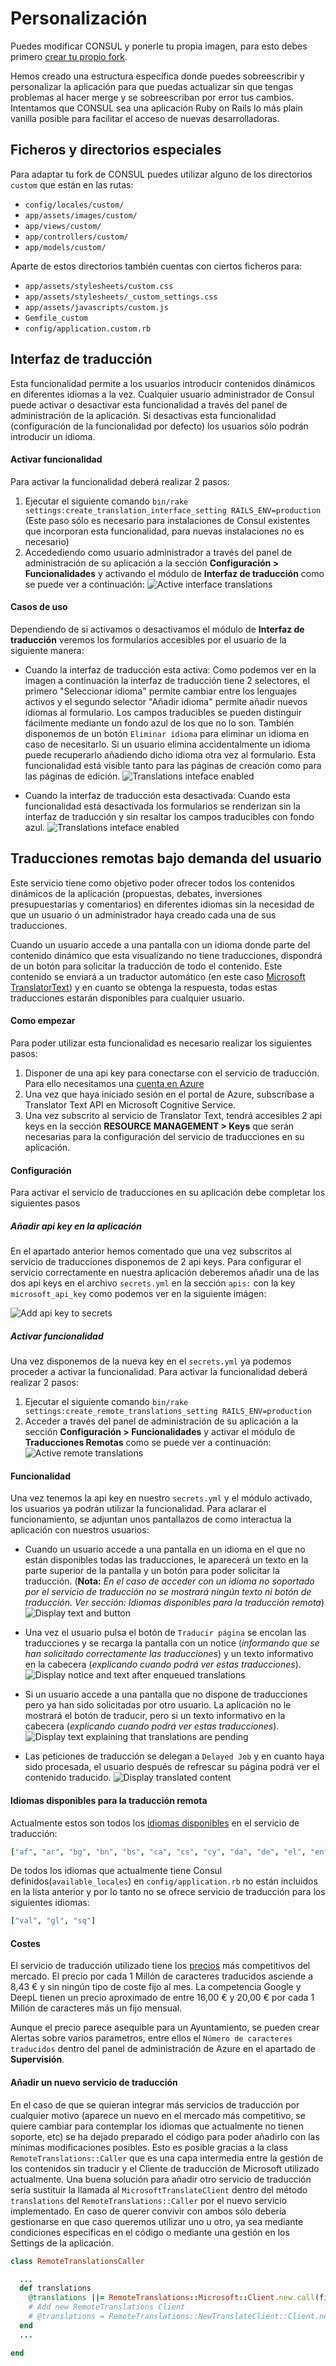 # Personalización

Puedes modificar CONSUL y ponerle tu propia imagen, para esto debes primero [crear tu propio fork](forks/create.md).

Hemos creado una estructura específica donde puedes sobreescribir y personalizar la aplicación para que puedas actualizar sin que tengas problemas al hacer merge y se sobreescriban por error tus cambios. Intentamos que CONSUL sea una aplicación Ruby on Rails lo más plain vanilla posible para facilitar el acceso de nuevas desarrolladoras.

## Ficheros y directorios especiales

Para adaptar tu fork de CONSUL puedes utilizar alguno de los directorios `custom` que están en las rutas:

* `config/locales/custom/`
* `app/assets/images/custom/`
* `app/views/custom/`
* `app/controllers/custom/`
* `app/models/custom/`

Aparte de estos directorios también cuentas con ciertos ficheros para:

* `app/assets/stylesheets/custom.css`
* `app/assets/stylesheets/_custom_settings.css`
* `app/assets/javascripts/custom.js`
* `Gemfile_custom`
* `config/application.custom.rb`

## Interfaz de traducción

Esta funcionalidad permite a los usuarios introducir contenidos dinámicos en diferentes idiomas a la vez. Cualquier usuario administrador de Consul puede activar o desactivar esta funcionalidad a través del panel de administración de la aplicación. Si desactivas esta funcionalidad (configuración de la funcionalidad por defecto) los usuarios sólo podrán introducir un idioma.

#### Activar funcionalidad
Para activar la funcionalidad deberá realizar 2 pasos:
1. Ejecutar el siguiente comando `bin/rake settings:create_translation_interface_setting RAILS_ENV=production` (Este paso sólo es necesario para instalaciones de Consul existentes que incorporan esta funcionalidad, para nuevas instalaciones no es necesario)
1. Accedediendo como usuario administrador a través del panel de administración de su aplicación a la sección **Configuración > Funcionalidades** y activando el módulo de **Interfaz de traducción** como se puede ver a continuación:
![Active interface translations](../../img/translations/interface_translations/active-interface-translations-es.png)

#### Casos de uso
Dependiendo de si activamos o desactivamos el módulo de **Interfaz de traducción** veremos los formularios accesibles por el usuario de la siguiente manera:

* Cuando la interfaz de traducción esta activa:
Como podemos ver en la imagen a continuación la interfaz de traducción tiene 2 selectores, el primero "Seleccionar idioma" permite cambiar entre los lenguajes activos y el segundo selector "Añadir idioma" permite añadir nuevos idiomas al formulario. Los campos traducibles se pueden distinguir fácilmente mediante un fondo azul de los que no lo son. También disponemos de un botón `Eliminar idioma` para eliminar un idioma en caso de necesitarlo. Si un usuario elimina accidentalmente un idioma puede recuperarlo añadiendo dicho idioma otra vez al formulario.
Esta funcionalidad está visible tanto para las páginas de creación como para las páginas de edición.
![Translations inteface enabled](../../img/translations/interface_translations/translations-interface-enabled-es.png)

* Cuando la interfaz de traducción esta desactivada:
Cuando esta funcionalidad está desactivada los formularios se renderizan sin la interfaz de traducción y sin resaltar los campos traducibles con fondo azul.
![Translations inteface enabled](../../img/translations/interface_translations/translations-interface-disabled-es.png)
## Traducciones remotas bajo demanda del usuario

Este servicio tiene como objetivo poder ofrecer todos los contenidos dinámicos de la aplicación (propuestas, debates, inversiones presupuestarias y comentarios) en diferentes idiomas sin la necesidad de que un usuario ó un administrador haya creado cada una de sus traducciones.

Cuando un usuario accede a una pantalla con un idioma donde parte del contenido dinámico que esta visualizando no tiene traducciones, dispondrá de un botón para solicitar la traducción de todo el contenido. Este contenido se enviará a un traductor automático (en este caso [Microsoft TranslatorText](https://azure.microsoft.com/es-es/services/cognitive-services/translator-text-api/)) y en cuanto se obtenga la respuesta, todas estas traducciones estarán disponibles para cualquier usuario.

#### Como empezar
Para poder utilizar esta funcionalidad es necesario realizar los siguientes pasos:
1. Disponer de una api key para conectarse con el servicio de traducción. Para ello necesitamos una [cuenta en Azure](https://azure.microsoft.com/es-es/)
1. Una vez que haya iniciado sesión en el portal de Azure, subscríbase a Translator Text API en Microsoft Cognitive Service.
1. Una vez subscrito al servicio de Translator Text, tendrá accesibles 2 api keys en la sección **RESOURCE MANAGEMENT > Keys** que serán necesarias para la configuración del servicio de traducciones en su aplicación.

#### Configuración
Para activar el servicio de traducciones en su aplicación debe completar los siguientes pasos

##### Añadir api key en la aplicación
En el apartado anterior hemos comentado que una vez subscritos al servicio de traducciones disponemos de 2 api keys. Para configurar el servicio correctamente en nuestra aplicación deberemos añadir una de las dos api keys en el archivo `secrets.yml` en la sección `apis:` con la key `microsoft_api_key` como podemos ver en la siguiente imágen:

![Add api key to secrets](../../img/translations/remote_translations/add-api-key-to-secrets.png)

##### Activar funcionalidad
Una vez disponemos de la nueva key en el `secrets.yml` ya podemos proceder a activar la funcionalidad. Para activar la funcionalidad deberá realizar 2 pasos:
1. Ejecutar el siguiente comando `bin/rake settings:create_remote_translations_setting RAILS_ENV=production`
1. Acceder a través del panel de administración de su aplicación a la sección **Configuración > Funcionalidades** y activar el módulo de **Traducciones Remotas** como se puede ver a continuación:
![Active remote translations](../../img/translations/remote_translations/active-remote-translations-es.png)

#### Funcionalidad
Una vez tenemos la api key en nuestro `secrets.yml` y el módulo activado, los usuarios ya podrán utilizar la funcionalidad.
Para aclarar el funcionamiento, se adjuntan unos pantallazos de como interactua la aplicación con nuestros usuarios:
* Cuando un usuario accede a una pantalla en un idioma en el que no están disponibles todas las traducciones, le aparecerá un texto en la parte superior de la pantalla y un botón para poder solicitar la traducción. (**Nota:** *En el caso de acceder con un idioma no soportado por el servicio de traducción no se mostrará ningún texto ni botón de traducción. Ver sección: Idiomas disponibles para la traducción remota*)
![Display text and button](../../img/translations/remote_translations/display-text-and-button-es.png)

* Una vez el usuario pulsa el botón de `Traducir página` se encolan las traducciones y se recarga la pantalla con un notice (*informando que se han solicitado correctamente las traducciones*) y un texto informativo en la cabecera (*explicando cuando podrá ver estas traducciones*).
![Display notice and text after enqueued translations](../../img/translations/remote_translations/display-notice-and-text-after-enqueued-es.png)

* Si un usuario accede a una pantalla que no dispone de traducciones pero ya han sido solicitadas por otro usuario. La aplicación no le mostrará el botón de traducir, pero si un texto informativo en la cabecera (*explicando cuando podrá ver estas traducciones*).
![Display text explaining that translations are pending](../../img/translations/remote_translations/display-text-translations-pending-es.png)

* Las peticiones de traducción se delegan a `Delayed Job` y en cuanto haya sido procesada, el usuario después de refrescar su página podrá ver el contenido traducido.
![Display translated content](../../img/translations/remote_translations/display-translated-content-es.png)


#### Idiomas disponibles para la traducción remota
Actualmente estos son todos los [idiomas disponibles](https://docs.microsoft.com/es-es/azure/cognitive-services/translator/quickstart-ruby-languages) en el servicio de traducción:
```yml
["af", "ar", "bg", "bn", "bs", "ca", "cs", "cy", "da", "de", "el", "en", "es", "et", "fa", "fi", "fil", "fj", "fr", "he", "hi", "hr", "ht", "hu", "id", "is", "it", "ja", "ko", "lt", "lv", "mg", "ms", "mt", "mww", "nb", "nl", "otq", "pl", "pt", "ro", "ru", "sk", "sl", "sm", "sr-Cyrl", "sr-Latn", "sv", "sw", "ta", "te", "th", "tlh", "to", "tr", "ty", "uk", "ur", "vi", "yua", "yue", "zh-Hans", "zh-Hant"]
```
De todos los idiomas que actualmente tiene Consul definidos(`available_locales`) en `config/application.rb` no están incluidos en la lista anterior y por lo tanto no se ofrece servicio de traducción para los siguientes idiomas:
```yml
["val", "gl", "sq"]
```

#### Costes
El servicio de traducción utilizado tiene los [precios](https://azure.microsoft.com/es-es/pricing/details/cognitive-services/translator-text-api/) más competitivos del mercado.
El precio por cada 1 Millón de caracteres traducidos asciende a 8,43 € y sin ningún tipo de coste fijo al mes.
La competencia Google y DeepL tienen un precio aproximado de entre 16,00 € y 20,00 € por cada 1 Millón de caracteres más un fijo mensual.

Aunque el precio parece asequible para un Ayuntamiento, se pueden crear Alertas sobre varios parametros, entre ellos el `Número de caracteres traducidos` dentro del panel de administración de Azure en el apartado de **Supervisión**.

#### Añadir un nuevo servicio de traducción
En el caso de que se quieran integrar más servicios de traducción por cualquier motivo (aparece un nuevo en el mercado más competitivo, se quiere cambiar para contemplar los idiomas que actualmente no tienen soporte, etc) se ha dejado preparado el código para poder añadirlo con las mínimas modificaciones posibles.
Esto es posible gracias a la class `RemoteTranslations::Caller` que es una capa intermedia entre la gestión de los contenidos sin traducir y el Cliente de traducción de Microsoft utilizado actualmente.
Una buena solución para añadir otro servicio de traducción sería sustituir la llamada al `MicrosoftTranslateClient` dentro del método `translations` del `RemoteTranslations::Caller` por el nuevo servicio implementado.
En caso de querer convivir con ambos sólo debería gestionarse en que caso queremos utilizar uno u otro, ya sea mediante condiciones especificas en el código o mediante una gestión en los Settings de la aplicación.

```ruby
class RemoteTranslationsCaller

  ...
  def translations
    @translations ||= RemoteTranslations::Microsoft::Client.new.call(fields_values, locale)
    # Add new RemoteTranslations Client
    # @translations = RemoteTranslations::NewTranslateClient::Client.new.call(fields_values, locale_to)
  end
  ...

end
```  
